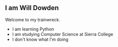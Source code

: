 ## I am Will Dowden
Welcome to my trainwreck.
- I am learning Python
- I am studying Computer Science at Sierra College
- I don't know what I'm doing

<!---
williamadowden/williamadowden is a ✨ special ✨ repository because its `README.md` (this file) appears on your GitHub profile.
You can click the Preview link to take a look at your changes.
--->
